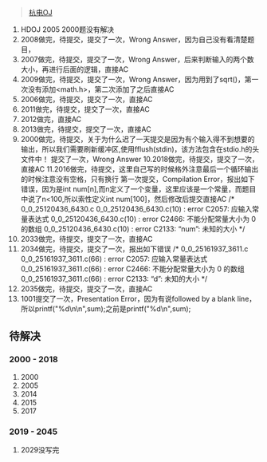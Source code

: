 


> <a href="http://acm.hdu.edu.cn/listproblem.php?vol=1" target="_blank">杭电OJ</a>


1. HDOJ 2005 2000题没有解决
2. 2008做完，待提交，提交了一次，Wrong Answer，因为自己没有看清楚题目，
3. 2007做完，待提交，提交了一次，Wrong Answer，后来判断输入的两个数大小，再进行后面的逻辑，直接AC
4. 2009做完，待提交，提交了一次，Wrong Answer，因为用到了sqrt()，第一次没有添加<math.h>，第二次添加了之后直接AC
5. 2006做完，待提交，提交了一次，直接AC
6. 2011做完，待提交，提交了一次，直接AC
7. 2012做完，直接AC
8. 2013做完，待提交，提交了一次，直接AC
9. 2000做完，待提交，关于为什么迟了一天提交是因为有个输入得不到想要的输出，所以我们需要刷新缓冲区,使用fflush(stdin)，该方法包含在stdio.h的头文件中！
提交了一次，Wrong Answer
10.2018做完，待提交，提交了一次，直接AC
11.2016做完，待提交，这里自己写的时候格外注意最后一个循环输出的时候注意没有空格，只有换行
第一次提交，Compilation Error，报出如下错误，因为是int num[n],而n定义了一个变量，这里应该是一个常量，而题目中说了n<100,所以索性定义int num[100]，然后修改后提交直接AC
/*
0_0_25120436_6430.c
0_0_25120436_6430.c(10) : error C2057: 应输入常量表达式
0_0_25120436_6430.c(10) : error C2466: 不能分配常量大小为 0 的数组
0_0_25120436_6430.c(10) : error C2133: “num”: 未知的大小
*/
12. 2033做完，待提交，提交了一次，直接AC
13. 2034做完，待提交，提交了一次，报出如下错误
/*
0_0_25161937_3611.c
0_0_25161937_3611.c(66) : error C2057: 应输入常量表达式
0_0_25161937_3611.c(66) : error C2466: 不能分配常量大小为 0 的数组
0_0_25161937_3611.c(66) : error C2133: “d”: 未知的大小
*/
14. 2035做完，待提交，提交了一次，直接AC
15. 1001提交了一次，Presentation Error，因为有说followed by a blank line，所以printf("%d\n\n",sum);之前是printf("%d\n",sum);

## 待解决

### 2000 - 2018
1. 2000
2. 2005
3. 2014
4. 2015
5. 2017

### 2019 - 2045
1. 2029没写完
